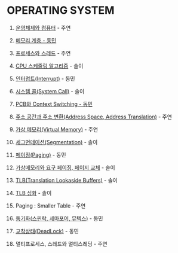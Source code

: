 # OPERATING SYSTEM

1. [운영체제와 컴퓨터](https://polydactyl-impala-301.notion.site/f0c9f9c339654b318324ed9e6469a27f?pvs=4) - 주연

2. [메모리 계층 - 동민](https://www.notion.so/ehdals0405/75cd2b7e748f4c229388d7b51c69b020)

3. [프로세스와 스레드](https://polydactyl-impala-301.notion.site/fffebfb0df8841e3bca5027fc24bfeec?pvs=4) - 주연 

4. [CPU 스케줄링 알고리즘](https://flossy-longship-14b.notion.site/CPU-225df150fa444d2f8d470660dc82add9?pvs=4) - 솔이

5. [인터럽트(Interrupt)](https://www.notion.so/ehdals0405/3137965e1f754ecc8bca712bd7496f11)  - 동민

6. [시스템 콜(System Call)](https://flossy-longship-14b.notion.site/System-Call-6037e8e2283d4b76aed025ac7ed8927b?pvs=4) - 솔이

7. [PCB와 Context Switching - 동민](https://www.notion.so/ehdals0405/PCB-Context-Switching-496f2cd2a75e488fa754f1ebe3a6bc4e)

8. [주소 공간과 주소 변환(Address Space, Address Translation)](https://polydactyl-impala-301.notion.site/Address-Space-Address-Translation-c5193d250b8d4c26b337a50c5533e6e6?pvs=4) - 주연

9. [가상 메모리(Virtual Memory)](https://polydactyl-impala-301.notion.site/Virtual-Memory-c0eb3e0884d342a6bfad77d89c7b7039?pvs=4) - 주연

10. [세그먼테이션(Segmentation)](https://flossy-longship-14b.notion.site/Segmentation-3e1d4fe29f324e8e9d451beb58b50dff?pvs=4)  - 솔이

11. [페이징(Paging)](https://www.notion.so/ehdals0405/Paging-7a95433edf6b4d2789098686c9381658) - 동민

12. [가상메모리와 요구 페이징, 페이지 교체](https://flossy-longship-14b.notion.site/Segmentation-3e1d4fe29f324e8e9d451beb58b50dff?pvs=4)  - 솔이

13. [TLB(Translation Lookaside Buffers)](https://flossy-longship-14b.notion.site/TLB-Translation-Lookaside-Buffer-1394951c2e384f9a9f123039645f0cbb?pvs=4) - 솔이

14. [TLB 심화](https://flossy-longship-14b.notion.site/TLB-Translation-Lookaside-Buffers-ee889e8ebd73467c96ab8b804415d984?pvs=4) - 솔이

15. Paging : Smaller Table - 주연

16. [동기화(스핀락, 세마포어, 뮤텍스)](https://www.notion.so/ehdals0405/db0090550b0e40899e451ffbffb6a071) - 동민 

17. [교착상태(DeadLock)](https://www.notion.so/ehdals0405/Dead-Lock-4638a0064a524ffe9221012ba4fa376f) - 동민

18. 멀티프로세스, 스레드와 멀티스레딩 - 주연
